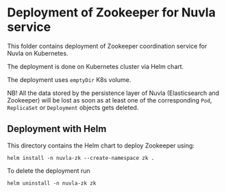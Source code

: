 # Deployment of Zookeeper for Nuvla service

This folder contains deployment of Zookeeper coordination service for Nuvla on
Kubernetes.

The deployment is done on Kubernetes cluster via Helm chart.
 
The deployment uses `emptyDir` K8s volume.

NB! All the data stored by the persistence layer of Nuvla (Elasticsearch and
Zookeeper) will be lost as soon as at least one of the corresponding `Pod`,
`ReplicaSet` or `Deployment` objects gets deleted.

## Deployment with Helm

This directory contains the Helm chart to deploy Zookeeper using:

```
helm install -n nuvla-zk --create-namespace zk .
```

To delete the deployment run

```
helm uninstall -n nuvla-zk zk
```
